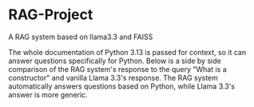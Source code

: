 # RAG-Project
A RAG system based on llama3.3 and FAISS

The whole documentation of Python 3.13 is passed for context, so it can answer questions specifically for Python. Below is a side by side comparison of the RAG system's response to the query "What is a constructor"
and vanilla Llama 3.3's response. The RAG system automatically answers questions based on Python, while Llama 3.3's answer is more generic.
